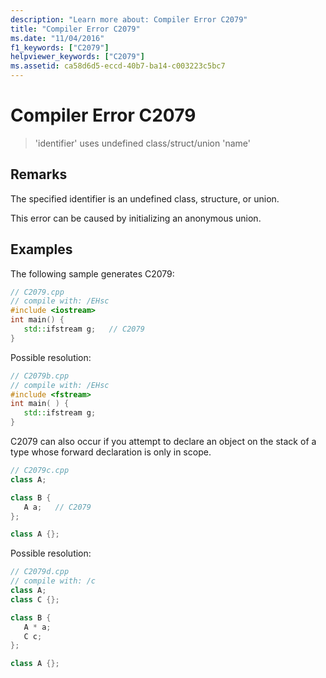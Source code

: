 ```yaml
---
description: "Learn more about: Compiler Error C2079"
title: "Compiler Error C2079"
ms.date: "11/04/2016"
f1_keywords: ["C2079"]
helpviewer_keywords: ["C2079"]
ms.assetid: ca58d6d5-eccd-40b7-ba14-c003223c5bc7
---
```

# Compiler Error C2079

> 'identifier' uses undefined class/struct/union 'name'

## Remarks

The specified identifier is an undefined class, structure, or union.

This error can be caused by initializing an anonymous union.

## Examples

The following sample generates C2079:

```cpp
// C2079.cpp
// compile with: /EHsc
#include <iostream>
int main() {
   std::ifstream g;   // C2079
}
```

Possible resolution:

```cpp
// C2079b.cpp
// compile with: /EHsc
#include <fstream>
int main( ) {
   std::ifstream g;
}
```

C2079 can also occur if you attempt to declare an object on the stack of a type whose forward declaration is only in scope.

```cpp
// C2079c.cpp
class A;

class B {
   A a;   // C2079
};

class A {};
```

Possible resolution:

```cpp
// C2079d.cpp
// compile with: /c
class A;
class C {};

class B {
   A * a;
   C c;
};

class A {};
```
